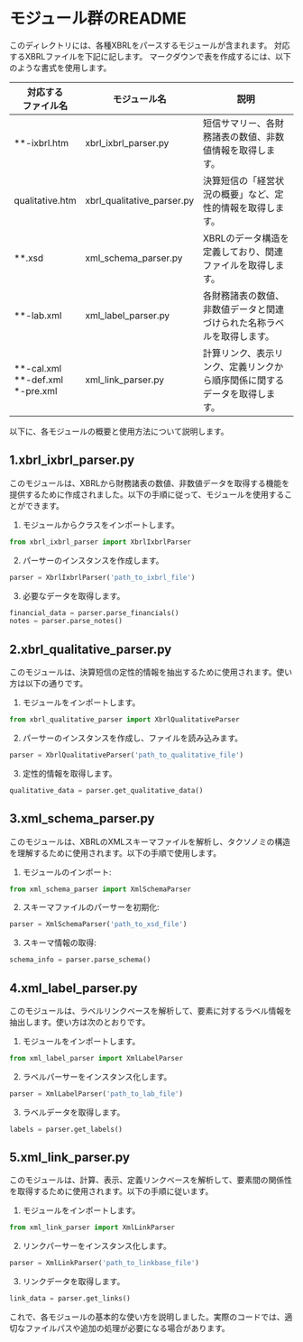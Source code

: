 # モジュール群のREADME

このディレクトリには、各種XBRLをパースするモジュールが含まれます。
対応するXBRLファイルを下記に記します。
マークダウンで表を作成するには、以下のような書式を使用します。

| 対応する<br/>ファイル名 | モジュール名                 | 説明                                                         |
|-------------------|--------------------------|------------------------------------------------------------|
| **-ixbrl.htm      | xbrl_ixbrl_parser.py     | 短信サマリー、各財務諸表の数値、非数値情報を取得します。                   |
| qualitative.htm   | xbrl_qualitative_parser.py | 決算短信の「経営状況の概要」など、定性的情報を取得します。                |
| **.xsd            | xml_schema_parser.py     | XBRLのデータ構造を定義しており、関連ファイルを取得します。                   |
| **-lab.xml        | xml_label_parser.py      | 各財務諸表の数値、非数値データと関連づけられた名称ラベルを取得します。           |
| **-cal.xml<br/> **-def.xml<br/> *-pre.xml | xml_link_parser.py       | 計算リンク、表示リンク、定義リンクから順序関係に関するデータを取得します。 |

以下に、各モジュールの概要と使用方法について説明します。

## 1.xbrl_ixbrl_parser.py

このモジュールは、XBRLから財務諸表の数値、非数値データを取得する機能を提供するために作成されました。以下の手順に従って、モジュールを使用することができます。

1. モジュールからクラスをインポートします。

```python
from xbrl_ixbrl_parser import XbrlIxbrlParser
```

2. パーサーのインスタンスを作成します。

```python
parser = XbrlIxbrlParser('path_to_ixbrl_file')
```

3. 必要なデータを取得します。

```python
financial_data = parser.parse_financials()
notes = parser.parse_notes()
```

## 2.xbrl_qualitative_parser.py

このモジュールは、決算短信の定性的情報を抽出するために使用されます。使い方は以下の通りです。

1. モジュールをインポートします。

```python
from xbrl_qualitative_parser import XbrlQualitativeParser
```

2. パーサーのインスタンスを作成し、ファイルを読み込みます。

```python
parser = XbrlQualitativeParser('path_to_qualitative_file')
```

3. 定性的情報を取得します。

```python
qualitative_data = parser.get_qualitative_data()
```

## 3.xml_schema_parser.py

このモジュールは、XBRLのXMLスキーマファイルを解析し、タクソノミの構造を理解するために使用されます。以下の手順で使用します。

1. モジュールのインポート:

```python
from xml_schema_parser import XmlSchemaParser
```

2. スキーマファイルのパーサーを初期化:

```python
parser = XmlSchemaParser('path_to_xsd_file')
```

3. スキーマ情報の取得:

```python
schema_info = parser.parse_schema()
```

## 4.xml_label_parser.py

このモジュールは、ラベルリンクベースを解析して、要素に対するラベル情報を抽出します。使い方は次のとおりです。

1. モジュールをインポートします。

```python
from xml_label_parser import XmlLabelParser
```

2. ラベルパーサーをインスタンス化します。

```python
parser = XmlLabelParser('path_to_lab_file')
```

3. ラベルデータを取得します。

```python
labels = parser.get_labels()
```

## 5.xml_link_parser.py

このモジュールは、計算、表示、定義リンクベースを解析して、要素間の関係性を取得するために使用されます。以下の手順に従います。

1. モジュールをインポートします。

```python
from xml_link_parser import XmlLinkParser
```

2. リンクパーサーをインスタンス化します。

```python
parser = XmlLinkParser('path_to_linkbase_file')
```

3. リンクデータを取得します。

```python
link_data = parser.get_links()
```

これで、各モジュールの基本的な使い方を説明しました。実際のコードでは、適切なファイルパスや追加の処理が必要になる場合があります。